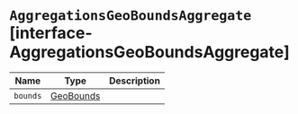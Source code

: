 # `AggregationsGeoBoundsAggregate` [interface-AggregationsGeoBoundsAggregate]

| Name | Type | Description |
| - | - | - |
| `bounds` | [GeoBounds](./GeoBounds.md) | &nbsp; |
